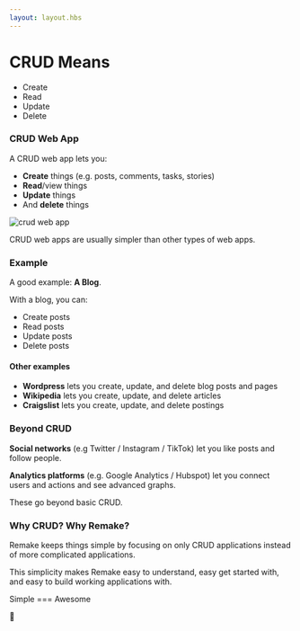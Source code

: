 ```yaml
---
layout: layout.hbs
---
```


# CRUD Means

* Create
* Read
* Update
* Delete

### CRUD Web App

A CRUD web app lets you:

* **Create** things (e.g. posts, comments, tasks, stories)
* **Read**/view things
* **Update** things
* And **delete** things

![crud web app](/static/crud.png)

CRUD web apps are usually simpler than other types of web apps.

### Example

A good example: **A Blog**.

With a blog, you can:

* Create posts
* Read posts
* Update posts
* Delete posts

#### Other examples

* **Wordpress** lets you create, update, and delete blog posts and pages
* **Wikipedia** lets you create, update, and delete articles
* **Craigslist** lets you create, update, and delete postings

### Beyond CRUD

**Social networks** (e.g Twitter / Instagram / TikTok) let you like posts and follow people. 

**Analytics platforms** (e.g. Google Analytics / Hubspot) let you connect users and actions and see advanced graphs. 

These go beyond basic CRUD.

### Why CRUD? Why Remake?

Remake keeps things simple by focusing on only CRUD applications instead of more complicated applications.

This simplicity makes Remake easy to understand, easy get started with, and easy to build working applications with.

Simple === Awesome 

🤘





